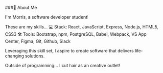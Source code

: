 ###👋 About Me

I'm Morris, a software developer student!

These are my skills...
💻 Stack: React, JavaScript, Express, Node.js, HTML5, CSS3
🛠 Tools: Bootstrap, npm, PostgreSQL, Babel, Webpack, VS App Center, Figma, Git, Github, Slack

Leveraging this skill set, I aspire to create software that delivers life-changing solutions.

Outside of programming...
I cut hair as an creative outlet!

<!--
**wang-morris/wang-morris** is a ✨ _special_ ✨ repository because its `README.md` (this file) appears on your GitHub profile.

Here are some ideas to get you started:

- 🔭 I’m currently working on ...
- 🌱 I’m currently learning ...
- 👯 I’m looking to collaborate on ...
- 🤔 I’m looking for help with ...
- 💬 Ask me about ...
- 📫 How to reach me: ...
- 😄 Pronouns: ...
- ⚡ Fun fact: ...
-->
